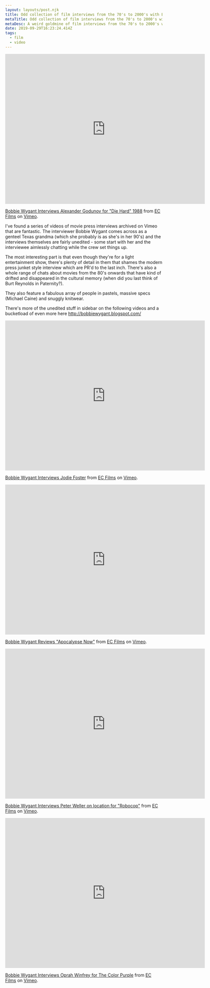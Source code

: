 ```yaml
---
layout: layouts/post.njk
title: Odd collection of film interviews from the 70's to 2000's with Bobbie Wygant
metaTitle: Odd collection of film interviews from the 70's to 2000's with Bobbie Wygant
metaDesc: A weird goldmine of film interviews from the 70's to 2000's with Bobbie Wygant
date: 2019-09-29T16:23:24.414Z
tags:
  - film
  - video
---
```

<iframe src="https://player.vimeo.com/video/43371615" width="640" height="480" frameborder="0" allow="autoplay; fullscreen" allowfullscreen></iframe>

<p><a href="https://vimeo.com/43371615">Bobbie Wygant Interviews Alexander Godunov for &quot;Die Hard&quot; 1988</a> from <a href="https://vimeo.com/erikclapp">EC Films</a> on <a href="https://vimeo.com">Vimeo</a>.</p>



I've found a series of videos of movie press interviews archived on Vimeo that are fantastic. The interviewer Bobbie Wygant comes across as a genteel Texas grandma (which she probably is as she's in her 90's) and the interviews themselves are fairly unedited - some start with her and the interviewee aimlessly chatting while the crew set things up.



The most interesting part is that even though they're for a light entertainment show, there's plenty of detail in them that shames the modern press junket style interview which are PR'd to the last inch. There's also a whole range of chats about movies from the 80's onwards that have kind of drifted and disappeared in the cultural memory (when did you last think of Burt Reynolds in Paternity?).



They also feature a fabulous array of people in pastels, massive specs (Michael Caine) and snuggly knitwear.



There's more of the unedited stuff in sidebar on the following videos and a bucketload of even more here http://bobbiewygant.blogspot.com/



<iframe src="https://player.vimeo.com/video/27624813" width="640" height="480" frameborder="0" allow="autoplay; fullscreen" allowfullscreen></iframe>

<p><a href="https://vimeo.com/27624813">Bobbie Wygant Interviews Jodie Foster</a> from <a href="https://vimeo.com/erikclapp">EC Films</a> on <a href="https://vimeo.com">Vimeo</a>.</p>



<iframe src="https://player.vimeo.com/video/20889880" width="640" height="480" frameborder="0" allow="autoplay; fullscreen" allowfullscreen></iframe>

<p><a href="https://vimeo.com/20889880">Bobbie Wygant Reviews &quot;Apocalypse Now&quot;</a> from <a href="https://vimeo.com/erikclapp">EC Films</a> on <a href="https://vimeo.com">Vimeo</a>.</p>



<iframe src="https://player.vimeo.com/video/20117386" width="640" height="480" frameborder="0" allow="autoplay; fullscreen" allowfullscreen></iframe>

<p><a href="https://vimeo.com/20117386">Bobbie Wygant Interviews Peter Weller on location for &quot;Robocop&quot;</a> from <a href="https://vimeo.com/erikclapp">EC Films</a> on <a href="https://vimeo.com">Vimeo</a>.</p>



<iframe src="https://player.vimeo.com/video/16658407" width="640" height="480" frameborder="0" allow="autoplay; fullscreen" allowfullscreen></iframe>

<p><a href="https://vimeo.com/16658407">Bobbie Wygant Interviews Oprah Winfrey for The Color Purple</a> from <a href="https://vimeo.com/erikclapp">EC Films</a> on <a href="https://vimeo.com">Vimeo</a>.</p>

